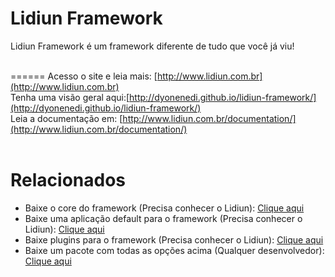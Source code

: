 # Lidiun Framework
Lidiun Framework é um framework diferente de tudo que você já viu!<br><br>

======
Acesso o site e leia mais: [http://www.lidiun.com.br](http://www.lidiun.com.br) <br>
Tenha uma visão geral aqui:[http://dyonenedi.github.io/lidiun-framework/](http://dyonenedi.github.io/lidiun-framework/)<br>
Leia a documentação em: [http://www.lidiun.com.br/documentation/](http://www.lidiun.com.br/documentation/) <br><br>

# Relacionados
- Baixe o core do framework (Precisa conhecer o Lidiun): [Clique aqui](https://github.com/dyonenedi/lidiun-framework)<br>
- Baixe uma aplicação default para o framework (Precisa conhecer o Lidiun): [Clique aqui](https://github.com/dyonenedi/lidiun-app)<br>
- Baixe plugins para o framework (Precisa conhecer o Lidiun): [Clique aqui](https://github.com/dyonenedi/lidiun-plugin)<br>
- Baixe um pacote com todas as opções acima (Qualquer desenvolvedor): [Clique aqui](https://github.com/dyonenedi/lidiun-package)<br>


